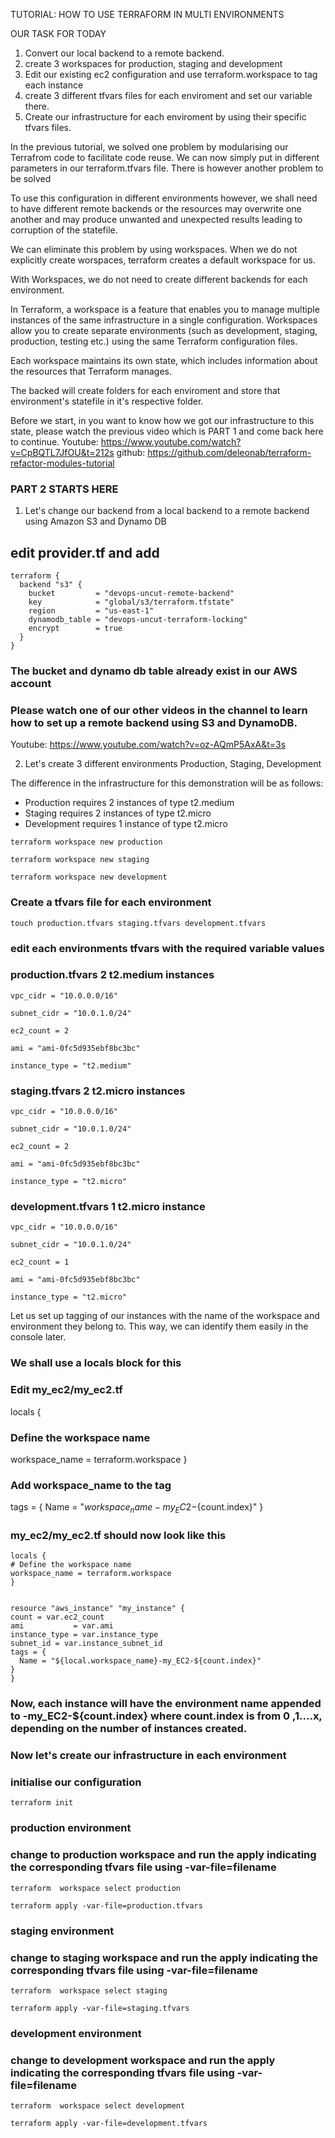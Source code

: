 TUTORIAL:
HOW TO USE TERRAFORM IN MULTI ENVIRONMENTS

OUR TASK FOR TODAY 
1. Convert our local backend to a remote backend.
2. create 3 workspaces for production, staging and development
3. Edit our existing ec2 configuration and use terraform.workspace to tag each instance
4. create 3 different tfvars files for each enviroment and set our variable there.
5. Create our infrastructure for each enviroment by using their specific tfvars files.

In the previous tutorial, we solved one problem by modularising our Terrafrom code to facilitate code reuse.
We can now simply put in different parameters in our terraform.tfvars file.
There is however another problem to be solved

To use this configuration in different environments however, we shall need to have different remote backends or the resources may overwrite one another and may produce unwanted and unexpected results leading to corruption of the statefile.

We can eliminate this problem by using workspaces.
When we do not explicitly create worspaces, terraform creates a default workspace for us.

With Workspaces, we do not need to create different backends for each environment.

In Terraform, a workspace is a feature that enables you to manage multiple instances of the same infrastructure in a single configuration. Workspaces allow you to create separate environments (such as development, staging, production, testing etc.) using the same Terraform configuration files.

Each workspace maintains its own state, which includes information about the resources that Terraform manages.

The backed will create folders for each enviroment and store that environment's statefile in it's respective folder. 

Before we start, in you want to know how we got our infrastructure to this state, please watch the previous video which is PART 1 and come back here to continue. 
Youtube: https://www.youtube.com/watch?v=CpBQTL7JfOU&t=212s
github: https://github.com/deleonab/terraform-refactor-modules-tutorial


### PART 2 STARTS HERE
1. Let's change our backend from a local backend to a remote backend using Amazon S3 and Dynamo DB

## edit provider.tf and add
```
terraform {
  backend "s3" {
    bucket         = "devops-uncut-remote-backend"
    key            = "global/s3/terraform.tfstate"
    region         = "us-east-1"
    dynamodb_table = "devops-uncut-terraform-locking"
    encrypt        = true
  }
}
```
### The bucket and dynamo db table already exist in our AWS account

### Please watch one of our other videos in the channel to learn how to set up a remote backend using S3 and DynamoDB.

Youtube:  https://www.youtube.com/watch?v=oz-AQmP5AxA&t=3s

2. Let's create 3 different environments
Production, Staging, Development

The difference in the infrastructure for this demonstration will be as follows:
- Production requires 2 instances of type t2.medium
- Staging requires 2 instances of type t2.micro
- Development requires 1 instance of type t2.micro

```
terraform workspace new production
```
```
terraform workspace new staging
```
```
terraform workspace new development
```

### Create a tfvars file for each environment

```
touch production.tfvars staging.tfvars development.tfvars
```
### edit each environments tfvars with the required variable values

### production.tfvars    2 t2.medium instances
 ```
 vpc_cidr = "10.0.0.0/16"

subnet_cidr = "10.0.1.0/24"

ec2_count = 2

ami = "ami-0fc5d935ebf8bc3bc"

instance_type = "t2.medium"
 ```

 ### staging.tfvars     2 t2.micro instances
 ```
 vpc_cidr = "10.0.0.0/16"

subnet_cidr = "10.0.1.0/24"

ec2_count = 2

ami = "ami-0fc5d935ebf8bc3bc"

instance_type = "t2.micro"
 ```

 ### development.tfvars   1 t2.micro instance

 ```
 vpc_cidr = "10.0.0.0/16"

subnet_cidr = "10.0.1.0/24"

ec2_count = 1

ami = "ami-0fc5d935ebf8bc3bc"

instance_type = "t2.micro"
 ```

 Let us set up tagging of our instances with the name of the workspace and environment they belong to. This way, we can identify them easily in the console later.

 ### We shall use a locals block for this 
 ### Edit my_ec2/my_ec2.tf

 locals {
  ### Define the workspace name
  workspace_name = terraform.workspace
}
### Add workspace_name to the tag
tags = {
    Name = "${workspace_name}-my_EC2-${count.index}"
  }

  ### my_ec2/my_ec2.tf should now look like this
  ```
  locals {
  # Define the workspace name
  workspace_name = terraform.workspace
}


resource "aws_instance" "my_instance" {
  count = var.ec2_count
  ami           = var.ami
  instance_type = var.instance_type
subnet_id = var.instance_subnet_id
  tags = {
    Name = "${local.workspace_name}-my_EC2-${count.index}"
  }
}

  ```
  ### Now, each instance will have the environment name appended to -my_EC2-${count.index} where count.index is from 0 ,1....x, depending on the number of instances created.

  ### Now let's create our infrastructure in each environment

### initialise our configuration
```
terraform init
```

### production environment
### change to production workspace and run the apply indicating the corresponding tfvars file using -var-file=filename
  ```
  terraform  workspace select production
  ```
  ```
  terraform apply -var-file=production.tfvars
  ```

### staging environment
### change to staging workspace and run the apply indicating the corresponding tfvars file using -var-file=filename
  ```
  terraform  workspace select staging
  ```
  ```
  terraform apply -var-file=staging.tfvars
  ```
### development environment
### change to development workspace and run the apply indicating the corresponding tfvars file using -var-file=filename
  ```
  terraform  workspace select development
  ```
  ```
  terraform apply -var-file=development.tfvars
  ```